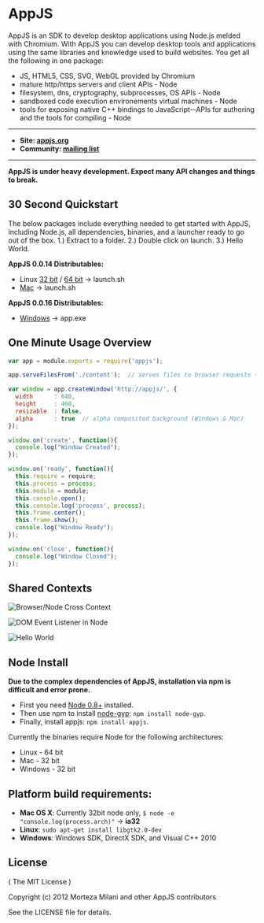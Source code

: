 # AppJS
AppJS is an SDK to develop desktop applications using Node.js melded with Chromium. With AppJS you can develop desktop tools and applications using the same libraries and knowledge used to build websites. You get all the following in one package:

* JS, HTML5, CSS, SVG, WebGL provided by Chromium
* mature http/https servers and client APIs - Node
* filesystem, dns, cryptography, subprocesses, OS APIs - Node
* sandboxed code execution environements virtual machines - Node
* tools for exposing native C++ bindings to JavaScript--APIs for authoring and the tools for compiling - Node

---

* __Site: [appjs.org](http://appjs.org)__
* __Community: [mailing list](https://groups.google.com/forum/#!forum/appjs-dev)__

---

__AppJS is under heavy development. Expect many API changes and things to break.__

## 30 Second Quickstart
The below packages include everything needed to get started with AppJS, including Node.js, all dependencies, binaries, and a launcher ready to go out of the box. 1.) Extract to a folder. 2.) Double click on launch. 3.) Hello World.

__AppJS 0.0.14 Distributables:__

* Linux [32 bit](http://dists.appjs.org/0.0.14/appjs-0.0.14-linux-ia32.tar.gz) / [64 bit](http://dists.appjs.org/0.0.14/appjs-0.0.14-linux-x64.tar.gz) -> launch.sh
* [Mac](http://dists.appjs.org/0.0.14/appjs-0.0.14-darwin-ia32.zip) -> launch.sh

__AppJS 0.0.16 Distributables:__

* [Windows](http://dists.appjs.org/0.0.16/appjs-0.0.16-win32-ia32.zip) -> app.exe


## One Minute Usage Overview
```javascript
var app = module.exports = require('appjs');

app.serveFilesFrom('./content');  // serves files to browser requests to "http://appjs/*"

var window = app.createWindow('http://appjs/', {
  width      : 640,
  height     : 460,
  resizable  : false,
  alpha      : true  // alpha composited background (Windows & Mac)
});

window.on('create', function(){
  console.log("Window Created");
});

window.on('ready', function(){
  this.require = require;
  this.process = process;
  this.module = module;
  this.console.open();
  this.console.log('process', process);
  this.frame.center();
  this.frame.show();
  console.log("Window Ready");
});

window.on('close', function(){
  console.log("Window Closed");
});
```

## Shared Contexts

![Browser/Node Cross Context](https://github.com/appjs/appjs/raw/master/examples/node-in-browser.png "Browser/Node Cross Context")

![DOM Event Listener in Node](https://github.com/appjs/appjs/raw/master/examples/shared-context.jpg "DOM Event Listener in Node")

![Hello World](https://github.com/appjs/appjs/raw/master/examples/output.jpg "Hello World")


## Node Install
__Due to the complex dependencies of AppJS, installation via npm is difficult and error prone.__

* First you need [Node 0.8+](https://github.com/joyent/node/wiki/Installation) installed.
* Then use npm to install [node-gyp](https://github.com/TooTallNate/node-gyp): `npm install node-gyp`.
* Finally, install appjs: `npm install appjs`.

Currently the binaries require Node for the following architectures:

* Linux - 64 bit
* Mac - 32 bit
* Windows - 32 bit

## Platform build requirements:

* __Mac OS X__: Currently 32bit node only, `$ node -e "console.log(process.arch)"` -> __ia32__
* __Linux__: `sudo apt-get install libgtk2.0-dev`
* __Windows__: Windows SDK, DirectX SDK, and Visual C++ 2010


## License
( The MIT License )

Copyright (c) 2012 Morteza Milani and other AppJS contributors

See the LICENSE file for details.
